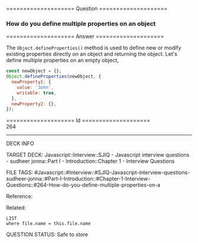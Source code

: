 ==================== Question ====================  

### How do you define multiple properties on an object  

==================== Answer ====================  

The `Object.defineProperties()` method is used to define new or modify existing
properties directly on an object and returning the object. Let's define multiple
properties on an empty object,

```javascript
const newObject = {};
Object.defineProperties(newObject, {
  newProperty1: {
    value: 'John',
    writable: true,
  },
  newProperty2: {},
});
```

==================== Id ====================  
264
<!--ID: 1707879828588-->

---

DECK INFO

TARGET DECK: Javascript::Interview::SJIQ - Javascript interview questions - sudheer jonna::Part I - Introduction::Chapter 1 - Interview Questions

FILE TAGS: #Javascript::#Interview::#SJIQ-Javascript-interview-questions-sudheer-jonna::#Part-I-Introduction::#Chapter-1-Interview-Questions::#264-How-do-you-define-multiple-properties-on-a

Reference:

Related:

```dataview
LIST
where file.name = this.file.name
```
QUESTION STATUS: Safe to store
